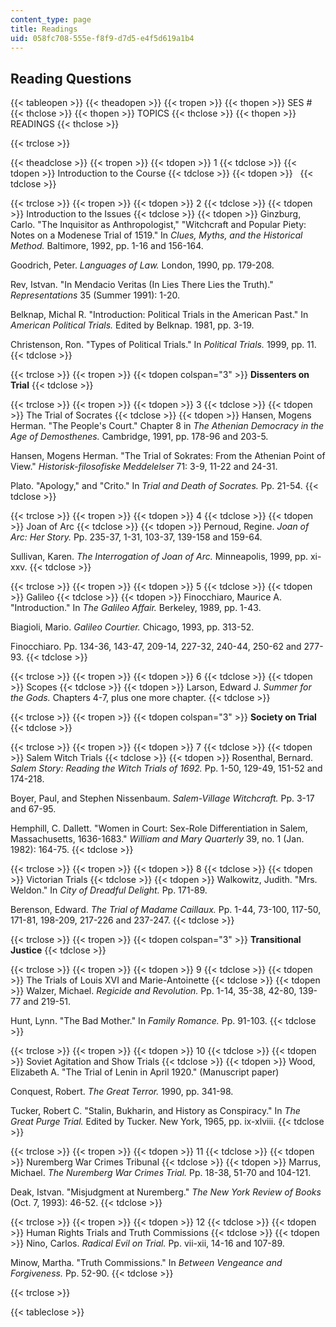```yaml
---
content_type: page
title: Readings
uid: 058fc708-555e-f8f9-d7d5-e4f5d619a1b4
---
```


Reading Questions
-----------------

{{< tableopen >}}
{{< theadopen >}}
{{< tropen >}}
{{< thopen >}}
SES #
{{< thclose >}}
{{< thopen >}}
TOPICS
{{< thclose >}}
{{< thopen >}}
READINGS
{{< thclose >}}

{{< trclose >}}

{{< theadclose >}}
{{< tropen >}}
{{< tdopen >}}
1
{{< tdclose >}}
{{< tdopen >}}
Introduction to the Course
{{< tdclose >}}
{{< tdopen >}}
 
{{< tdclose >}}

{{< trclose >}}
{{< tropen >}}
{{< tdopen >}}
2
{{< tdclose >}}
{{< tdopen >}}
Introduction to the Issues
{{< tdclose >}}
{{< tdopen >}}
Ginzburg, Carlo. "The Inquisitor as Anthropologist," "Witchcraft and Popular Piety: Notes on a Modenese Trial of 1519." In _Clues, Myths, and the Historical Method._ Baltimore, 1992, pp. 1-16 and 156-164.  
  
Goodrich, Peter. _Languages of Law._ London, 1990, pp. 179-208.  
  
Rev, Istvan. "In Mendacio Veritas (In Lies There Lies the Truth)." _Representations_ 35 (Summer 1991): 1-20.  
  
Belknap, Michal R. "Introduction: Political Trials in the American Past." In _American Political Trials._ Edited by Belknap. 1981, pp. 3-19.  
  
Christenson, Ron. "Types of Political Trials." In _Political Trials._ 1999, pp. 11.
{{< tdclose >}}

{{< trclose >}}
{{< tropen >}}
{{< tdopen colspan="3" >}}
**Dissenters on Trial**
{{< tdclose >}}

{{< trclose >}}
{{< tropen >}}
{{< tdopen >}}
3
{{< tdclose >}}
{{< tdopen >}}
The Trial of Socrates
{{< tdclose >}}
{{< tdopen >}}
Hansen, Mogens Herman. "The People's Court." Chapter 8 in _The Athenian Democracy in the Age of Demosthenes._ Cambridge, 1991, pp. 178-96 and 203-5.  
  
Hansen, Mogens Herman. "The Trial of Sokrates: From the Athenian Point of View." _Historisk-filosofiske Meddelelser_ 71: 3-9, 11-22 and 24-31.  
  
Plato. "Apology," and "Crito." In _Trial and Death of Socrates._ Pp. 21-54.
{{< tdclose >}}

{{< trclose >}}
{{< tropen >}}
{{< tdopen >}}
4
{{< tdclose >}}
{{< tdopen >}}
Joan of Arc
{{< tdclose >}}
{{< tdopen >}}
Pernoud, Regine. _Joan of Arc: Her Story._ Pp. 235-37, 1-31, 103-37, 139-158 and 159-64.  
  
Sullivan, Karen. _The Interrogation of Joan of Arc._ Minneapolis, 1999, pp. xi-xxv.
{{< tdclose >}}

{{< trclose >}}
{{< tropen >}}
{{< tdopen >}}
5
{{< tdclose >}}
{{< tdopen >}}
Galileo
{{< tdclose >}}
{{< tdopen >}}
Finocchiaro, Maurice A. "Introduction." In _The Galileo Affair._ Berkeley, 1989, pp. 1-43.  
  
Biagioli, Mario. _Galileo Courtier._ Chicago, 1993, pp. 313-52.  
  
Finocchiaro. Pp. 134-36, 143-47, 209-14, 227-32, 240-44, 250-62 and 277-93.
{{< tdclose >}}

{{< trclose >}}
{{< tropen >}}
{{< tdopen >}}
6
{{< tdclose >}}
{{< tdopen >}}
Scopes
{{< tdclose >}}
{{< tdopen >}}
Larson, Edward J. _Summer for the Gods._ Chapters 4-7, plus one more chapter.
{{< tdclose >}}

{{< trclose >}}
{{< tropen >}}
{{< tdopen colspan="3" >}}
**Society on Trial**
{{< tdclose >}}

{{< trclose >}}
{{< tropen >}}
{{< tdopen >}}
7
{{< tdclose >}}
{{< tdopen >}}
Salem Witch Trials
{{< tdclose >}}
{{< tdopen >}}
Rosenthal, Bernard. _Salem Story: Reading the Witch Trials of 1692._ Pp. 1-50, 129-49, 151-52 and 174-218.  
  
Boyer, Paul, and Stephen Nissenbaum. _Salem-Village Witchcraft._ Pp. 3-17 and 67-95.  
  
Hemphill, C. Dallett. "Women in Court: Sex-Role Differentiation in Salem, Massachusetts, 1636-1683." _William and Mary Quarterly_ 39, no. 1 (Jan. 1982): 164-75.
{{< tdclose >}}

{{< trclose >}}
{{< tropen >}}
{{< tdopen >}}
8
{{< tdclose >}}
{{< tdopen >}}
Victorian Trials
{{< tdclose >}}
{{< tdopen >}}
Walkowitz, Judith. "Mrs. Weldon." In _City of Dreadful Delight._ Pp. 171-89.  
  
Berenson, Edward. _The Trial of Madame Caillaux._ Pp. 1-44, 73-100, 117-50, 171-81, 198-209, 217-226 and 237-247.
{{< tdclose >}}

{{< trclose >}}
{{< tropen >}}
{{< tdopen colspan="3" >}}
**Transitional Justice**
{{< tdclose >}}

{{< trclose >}}
{{< tropen >}}
{{< tdopen >}}
9
{{< tdclose >}}
{{< tdopen >}}
The Trials of Louis XVI and Marie-Antoinette
{{< tdclose >}}
{{< tdopen >}}
Walzer, Michael. _Regicide and Revolution._ Pp. 1-14, 35-38, 42-80, 139-77 and 219-51.  
  
Hunt, Lynn. "The Bad Mother." In _Family Romance._ Pp. 91-103.
{{< tdclose >}}

{{< trclose >}}
{{< tropen >}}
{{< tdopen >}}
10
{{< tdclose >}}
{{< tdopen >}}
Soviet Agitation and Show Trials
{{< tdclose >}}
{{< tdopen >}}
Wood, Elizabeth A. "The Trial of Lenin in April 1920." (Manuscript paper)  
  
Conquest, Robert. _The Great Terror._ 1990, pp. 341-98.  
  
Tucker, Robert C. "Stalin, Bukharin, and History as Conspiracy." In _The Great Purge Trial._ Edited by Tucker. New York, 1965, pp. ix-xlviii.
{{< tdclose >}}

{{< trclose >}}
{{< tropen >}}
{{< tdopen >}}
11
{{< tdclose >}}
{{< tdopen >}}
Nuremberg War Crimes Tribunal
{{< tdclose >}}
{{< tdopen >}}
Marrus, Michael. _The Nuremberg War Crimes Trial._ Pp. 18-38, 51-70 and 104-121.  
  
Deak, Istvan. "Misjudgment at Nuremberg." _The New York Review of Books_ (Oct. 7, 1993): 46-52.
{{< tdclose >}}

{{< trclose >}}
{{< tropen >}}
{{< tdopen >}}
12
{{< tdclose >}}
{{< tdopen >}}
Human Rights Trials and Truth Commissions
{{< tdclose >}}
{{< tdopen >}}
Nino, Carlos. _Radical Evil on Trial._ Pp. vii-xii, 14-16 and 107-89.  
  
Minow, Martha. "Truth Commissions." In _Between Vengeance and Forgiveness._ Pp. 52-90.
{{< tdclose >}}

{{< trclose >}}

{{< tableclose >}}